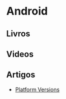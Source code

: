 # Android

## Livros

## Videos

## Artigos
* [Platform Versions](http://developer.android.com/about/dashboards/index.html#Platform)
